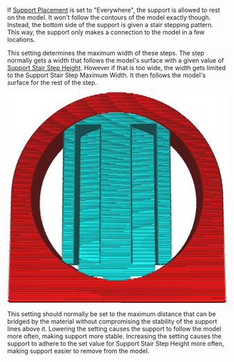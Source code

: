 If [Support Placement](support_type.md) is set to "Everywhere", the support is allowed to rest on the model. It won't follow the contours of the model exactly though. Instead, the bottom side of the support is given a stair stepping pattern. This way, the support only makes a connection to the model in a few locations.

This setting determines the maximum width of these steps. The step normally gets a width that follows the model's surface with a given value of [Support Stair Step Height](support_bottom_stair_step_height.md). However if that is too wide, the width gets limited to the Support Stair Step Maximum Width. It then follows the model's surface for the rest of the step.

![Stair steps limited in width, causing support to follow the model](../images/support_bottom_stair_step_width.png)

This setting should normally be set to the maximum distance that can be bridged by the material without compromising the stability of the support lines above it. Lowering the setting causes the support to follow the model more often, making support more stable. Increasing the setting causes the support to adhere to the set value for Support Stair Step Height more often, making support easier to remove from the model.